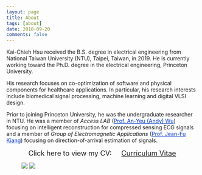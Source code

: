 ```yaml
---
layout: page
title: About
tags: [about]
date: 2018-09-20
comments: false
---
```


Kai-Chieh Hsu received the B.S. degree in electrical engineering from National Taiwan University (NTU), Taipei, Taiwan, in 2019.
He is currently working toward the Ph.D. degree in the electrical engineering, Princeton University.

His research focuses on co-optimization of software and physical components for healthcare applications. 
In particular, his research interests include biomedical signal processing, machine learning and digital VLSI design.

Prior to joining Princeton University, he was the undergraduate researcher in NTU.
He was a member of *Access LAB* (<a href="http://access.ee.ntu.edu.tw/" style="color: rgb(0,51,204)">Prof. An-Yeu (Andy) Wu</a>) focusing on intelligent reconstruction for compressed sensing ECG signals and a member of *Group of Electromagnetic Applications* (<a href="http://cc.ee.ntu.edu.tw/~jfkiang/" style="color: rgb(0,51,204)">Prof. Jean-Fu Kiang</a>) focusing on direction-of-arrival estimation of signals.

<center>
	<span style="font-size: 130%;">
		Click here to view my CV: &nbsp;&nbsp;&nbsp;
	</span> 
	<a href="{{base.url}}/assets/document/CV.pdf" target="_blank" class="btn btn-info">
		<span style="font-size: 130%;">
			Curriculum Vitae
		</span>
	</a>
</center>

<figure class="half">
	<img src="{{base.url}}/assets/img/me-1.jpg" class="img-disappear">
    <img src="{{base.url}}/assets/img/me-2.jpg">
</figure>